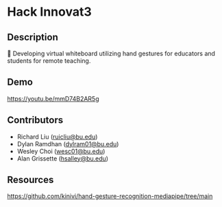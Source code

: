 # Hack Innovat3

## Description
👋 Developing virtual whiteboard utilizing hand gestures for educators and students for remote teaching.

## Demo
https://youtu.be/mmD74B2AR5g

## Contributors
- Richard Liu (ruicliu@bu.edu)
- Dylan Ramdhan (dylram01@bu.edu)
- Wesley Choi (wesc01@bu.edu)
- Alan Grissette (hsalley@bu.edu)

## Resources
https://github.com/kinivi/hand-gesture-recognition-mediapipe/tree/main
